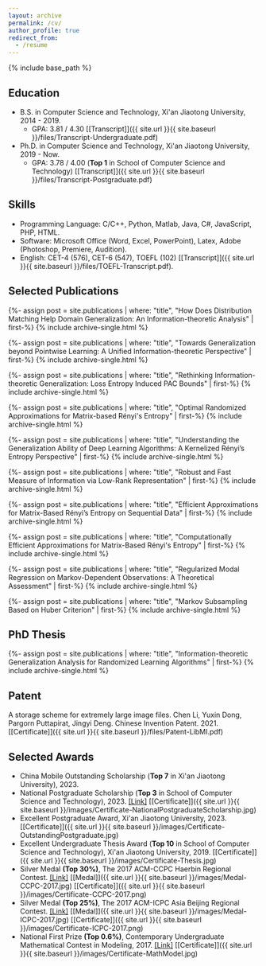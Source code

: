 ```yaml
---
layout: archive
permalink: /cv/
author_profile: true
redirect_from:
  - /resume
---
```


{% include base_path %}

## Education

* B.S. in Computer Science and Technology, Xi'an Jiaotong University, 2014 - 2019.
  * GPA: 3.81 / 4.30 [[Transcript]]({{ site.url }}{{ site.baseurl }}/files/Transcript-Undergraduate.pdf)
* Ph.D. in Computer Science and Technology, Xi'an Jiaotong University, 2019 - Now.
  * GPA: 3.78 / 4.00 (**Top 1** in School of Computer Science and Technology) [[Transcript]]({{ site.url }}{{ site.baseurl }}/files/Transcript-Postgraduate.pdf)

## Skills

* Programming Language: C/C++, Python, Matlab, Java, C#, JavaScript, PHP, HTML.
* Software: Microsoft Office (Word, Excel, PowerPoint), Latex, Adobe (Photoshop, Premiere, Audition).
* English: CET-4 (576), CET-6 (547), TOEFL (102) [[Transcript]]({{ site.url }}{{ site.baseurl }}/files/TOEFL-Transcript.pdf).

## Selected Publications

{%- assign post = site.publications | where: "title", "How Does Distribution Matching Help Domain Generalization: An Information-theoretic Analysis" | first-%}
{% include archive-single.html %}

{%- assign post = site.publications | where: "title", "Towards Generalization beyond Pointwise Learning: A Unified Information-theoretic Perspective" | first-%}
{% include archive-single.html %}

{%- assign post = site.publications | where: "title", "Rethinking Information-theoretic Generalization: Loss Entropy Induced PAC Bounds" | first-%}
{% include archive-single.html %}

{%- assign post = site.publications | where: "title", "Optimal Randomized Approximations for Matrix-based Rényi's Entropy" | first-%}
{% include archive-single.html %}

{%- assign post = site.publications | where: "title", "Understanding the Generalization Ability of Deep Learning Algorithms: A Kernelized Rényi’s Entropy Perspective" | first-%}
{% include archive-single.html %}

{%- assign post = site.publications | where: "title", "Robust and Fast Measure of Information via Low-Rank Representation" | first-%}
{% include archive-single.html %}

{%- assign post = site.publications | where: "title", "Efficient Approximations for Matrix-Based Rényi’s Entropy on Sequential Data" | first-%}
{% include archive-single.html %}

{%- assign post = site.publications | where: "title", "Computationally Efficient Approximations for Matrix-Based Rényi's Entropy" | first-%}
{% include archive-single.html %}

{%- assign post = site.publications | where: "title", "Regularized Modal Regression on Markov-Dependent Observations: A Theoretical Assessment" | first-%}
{% include archive-single.html %}

{%- assign post = site.publications | where: "title", "Markov Subsampling Based on Huber Criterion" | first-%}
{% include archive-single.html %}

## PhD Thesis

{%- assign post = site.publications | where: "title", "Information-theoretic Generalization Analysis for Randomized Learning Algorithms" | first-%}
{% include archive-single.html %}

## Patent

A storage scheme for extremely large image files. Chen Li, Yuxin Dong, Pargorn Puttapirat, Jingyi Deng. Chinese Invention Patent. 2021. [[Certificate]]({{ site.url }}{{ site.baseurl }}/files/Patent-LibMI.pdf)

## Selected Awards

* China Mobile Outstanding Scholarship (**Top 7** in Xi'an Jiaotong University), 2023.
* National Postgraduate Scholarship (**Top 3** in School of Computer Science and Technology), 2023. [[Link]](https://mp.weixin.qq.com/s/mwxcd3EknCB31xz4C42HVg) [[Certificate]]({{ site.url }}{{ site.baseurl }}/images/Certificate-NationalPostgraduateScholarship.jpg)
* Excellent Postgraduate Award, Xi'an Jiaotong University, 2023. [[Certificate]]({{ site.url }}{{ site.baseurl }}/images/Certificate-OutstandingPostgraduate.jpg)
* Excellent Undergraduate Thesis Award (**Top 10** in School of Computer Science and Technology), Xi'an Jiaotong University, 2019. [[Certificate]]({{ site.url }}{{ site.baseurl }}/images/Certificate-Thesis.jpg)
* Silver Medal **(Top 30%)**, The 2017 ACM-CCPC Haerbin Regional Contest. [[Link]](https://acm.sdut.edu.cn/acmss/ccpc/2017/haerbin/index.html) [[Medal]]({{ site.url }}{{ site.baseurl }}/images/Medal-CCPC-2017.jpg) [[Certificate]]({{ site.url }}{{ site.baseurl }}/images/Certificate-CCPC-2017.png)
* Silver Medal **(Top 25%)**, The 2017 ACM-ICPC Asia Beijing Regional Contest. [[Link]](http://acm.pku.edu.cn/icpc_pku2017/2017awardlist.html) [[Medal]]({{ site.url }}{{ site.baseurl }}/images/Medal-ICPC-2017.jpg) [[Certificate]]({{ site.url }}{{ site.baseurl }}/images/Certificate-ICPC-2017.png)
* National First Prize **(Top 0.6%)**, Contemporary Undergraduate Mathematical Contest in Modeling, 2017. [[Link]](http://www.mcm.edu.cn/html_cn/node/bcf1ba1418779fab1ee5f10717b95bfc.html) [[Certificate]]({{ site.url }}{{ site.baseurl }}/images/Certificate-MathModel.jpg)
